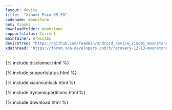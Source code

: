 ```yaml
---
layout: device
title:  "Xiaomi Poco X5 5G"
codename: moonstone
oem: Xiaomi
downloadfolder: moonstone
supportstatus: Current
maintainer: erwinabs
devicetree: "https://github.com/TeamWin/android_device_xiaomi_moonstone"
xdathread: "https://forum.xda-developers.com/t/recovery-12-13-moonstone-sunstone-teamwin-recovery-project-for-xiaomi-poco-x5-redmi-note-12-5g.4632979/"
---
```


{% include disclaimer.html %}

{% include supportstatus.html %}

{% include xiaomiunlock.html %}

{% include dynamicpartitions.html %}

{% include download.html %}
